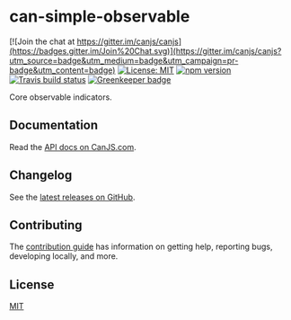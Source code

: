# can-simple-observable

[![Join the chat at https://gitter.im/canjs/canjs](https://badges.gitter.im/Join%20Chat.svg)](https://gitter.im/canjs/canjs?utm_source=badge&utm_medium=badge&utm_campaign=pr-badge&utm_content=badge)
[![License: MIT](https://img.shields.io/badge/license-MIT-blue.svg)](https://github.com/canjs/can-simple-observable/blob/master/LICENSE)
[![npm version](https://badge.fury.io/js/can-simple-observable.svg)](https://www.npmjs.com/package/can-simple-observable)
[![Travis build status](https://travis-ci.org/canjs/can-simple-observable.svg?branch=master)](https://travis-ci.org/canjs/can-simple-observable)
[![Greenkeeper badge](https://badges.greenkeeper.io/canjs/can-simple-observable.svg)](https://greenkeeper.io/)

Core observable indicators.

## Documentation

Read the [API docs on CanJS.com](https://canjs.com/doc/can-simple-observable.html).

## Changelog

See the [latest releases on GitHub](https://github.com/canjs/can-simple-observable/releases).

## Contributing

The [contribution guide](https://github.com/canjs/can-simple-observable/blob/master/CONTRIBUTING.md) has information on getting help, reporting bugs, developing locally, and more.

## License

[MIT](https://github.com/canjs/can-simple-observable/blob/master/LICENSE.md)

